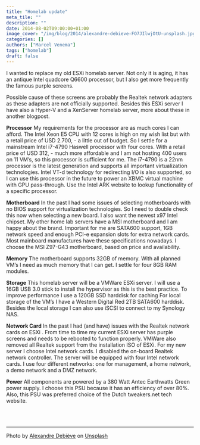 ```yaml
---
title: "Homelab update"
meta_tile: ""
description: ""
date: 2014-08-02T09:00:00+01:00
image_cover: "/img/blog/2014/alexandre-debieve-FO7JIlwjOtU-unsplash.jpg"
categories: []
authors: ["Marcel Venema"] 
tags: ["homelab"]
draft: false
---
```


I wanted to replace my old ESXi homelab server. Not only it is aging, it has an antique Intel quadcore Q6600 processor, but I also get more frequently the famous purple screens.

Possible cause of these screens are probably the Realtek network adapters as these adapters are not officially supported. Besides this ESXi server I have also a Hyper-V and a XenServer homelab server, more about these in another blogpost.
 
**Processor**
My requirements for the processor are as much cores I can afford. The Intel Xeon E5 CPU with 12 cores is high on my wish list but with a retail price of USD 2.700, - a little out of budget. So I settle for a mainstream Intel i7-4790 Haswell processor with four cores. With a retail price of USD 312, - much more affordable and I am not hosting 400 users on 11 VM’s, so this processor is sufficient for me. The i7-4790 is a 22nm processor is the latest generation and supports all important virtualization technologies. Intel VT-d technology for redirecting I/O is also supported, so I can use this processor in the future to power an XBMC virtual machine with GPU pass-through. Use the Intel ARK website to lookup functionality of a specific processor.
 
**Motherboard**
In the past I had some issues of selecting motherboards with no BIOS support for virtualization technologies. So I need to double check this now when selecting a new board. I also want the newest x97 Intel chipset. My other home lab servers have a MSI motherboard and I am happy about the brand. Important for me are SATA600 support, 1GB network speed and enough PCI-e expansion slots for extra network cards. Most mainboard manufactures have these specifications nowadays. I choose the MSI Z97-G43 motherboard, based on price and availability.
 
**Memory**
The motherboard supports 32GB of memory. With all planned VM’s I need as much memory that I can get. I settle for four 8GB RAM modules.
 
**Storage**
This homelab server will be a VMWare ESXi server. I will use a 16GB USB 3.0 stick to install the hypervisor as this is the best practice. To improve performance I use a 120GB SSD harddisk for caching For local storage of the VM’s I have a Western Digital Red 2TB SATA600 harddisk. Besides the local storage I can also use iSCSI to connect to my Synology NAS.
 
**Network Card**
In the past I had (and have) issues with the Realtek network cards on ESXi . From time to time my current ESXi server has purple screens and needs to be rebooted to function properly. VMWare also removed all Realtek support from the installation ISO of ESXi. For my new server I choose Intel network cards. I disabled the on-board Realtek network controller. The server will be equipped with four Intel network cards. I use four different networks: one for management, a home network, a demo network and a DMZ network.
 
**Power**
All components are powered by a 380 Watt Antec Earthwatts Green power supply. I choose this PSU because it has an efficiency of over 80%. Also, this PSU was preferred choice of the Dutch tweakers.net tech website.

&nbsp;  
&nbsp;  

---

Photo by <a href="https://unsplash.com/@alexkixa?utm_content=creditCopyText&utm_medium=referral&utm_source=unsplash">Alexandre Debiève</a> on <a href="https://unsplash.com/photos/macro-photography-of-black-circuit-board-FO7JIlwjOtU?utm_content=creditCopyText&utm_medium=referral&utm_source=unsplash">Unsplash</a>

&nbsp;  
  